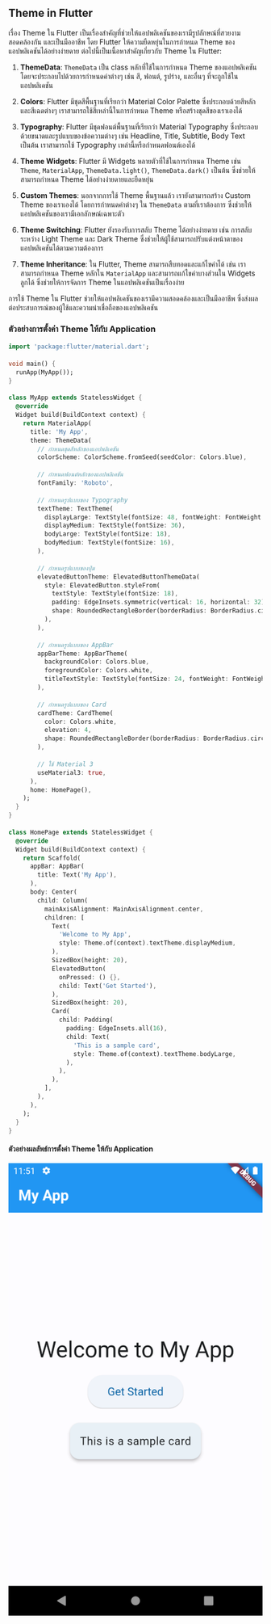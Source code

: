 ## Theme in Flutter

เรื่อง Theme ใน Flutter เป็นเรื่องสำคัญที่ช่วยให้แอปพลิเคชันของเรามีรูปลักษณ์ที่สวยงาม สอดคล้องกัน และเป็นมืออาชีพ โดย Flutter ให้ความยืดหยุ่นในการกำหนด Theme ของแอปพลิเคชันได้อย่างง่ายดาย ต่อไปนี้เป็นเนื้อหาสำคัญเกี่ยวกับ Theme ใน Flutter:

1. **ThemeData**: `ThemeData` เป็น class หลักที่ใช้ในการกำหนด Theme ของแอปพลิเคชัน โดยจะประกอบไปด้วยการกำหนดค่าต่างๆ เช่น สี, ฟอนต์, รูปร่าง, และอื่นๆ ที่จะถูกใช้ในแอปพลิเคชัน

2. **Colors**: Flutter มีชุดสีพื้นฐานที่เรียกว่า Material Color Palette ซึ่งประกอบด้วยสีหลักและสีเฉดต่างๆ เราสามารถใช้สีเหล่านี้ในการกำหนด Theme หรือสร้างชุดสีของเราเองได้

3. **Typography**: Flutter มีชุดฟอนต์พื้นฐานที่เรียกว่า Material Typography ซึ่งประกอบด้วยขนาดและรูปแบบของข้อความต่างๆ เช่น Headline, Title, Subtitle, Body Text เป็นต้น เราสามารถใช้ Typography เหล่านี้หรือกำหนดฟอนต์เองได้

4. **Theme Widgets**: Flutter มี Widgets หลายตัวที่ใช้ในการกำหนด Theme เช่น `Theme`, `MaterialApp`, `ThemeData.light()`, `ThemeData.dark()` เป็นต้น ซึ่งช่วยให้สามารถกำหนด Theme ได้อย่างง่ายดายและยืดหยุ่น

5. **Custom Themes**: นอกจากการใช้ Theme พื้นฐานแล้ว เรายังสามารถสร้าง Custom Theme ของเราเองได้ โดยการกำหนดค่าต่างๆ ใน `ThemeData` ตามที่เราต้องการ ซึ่งช่วยให้แอปพลิเคชันของเรามีเอกลักษณ์เฉพาะตัว

6. **Theme Switching**: Flutter ยังรองรับการสลับ Theme ได้อย่างง่ายดาย เช่น การสลับระหว่าง Light Theme และ Dark Theme ซึ่งช่วยให้ผู้ใช้สามารถปรับแต่งหน้าตาของแอปพลิเคชันได้ตามความต้องการ

7. **Theme Inheritance**: ใน Flutter, Theme สามารถสืบทอดและแก้ไขค่าได้ เช่น เราสามารถกำหนด Theme หลักใน `MaterialApp` และสามารถแก้ไขค่าบางส่วนใน Widgets ลูกได้ ซึ่งช่วยให้การจัดการ Theme ในแอปพลิเคชันเป็นเรื่องง่าย

การใช้ Theme ใน Flutter ช่วยให้แอปพลิเคชันของเรามีความสอดคล้องและเป็นมืออาชีพ ซึ่งส่งผลต่อประสบการณ์ของผู้ใช้และความน่าเชื่อถือของแอปพลิเคชัน

### ตัวอย่างการตั้งค่่า Theme ให้กับ Application

```dart
import 'package:flutter/material.dart';

void main() {
  runApp(MyApp());
}

class MyApp extends StatelessWidget {
  @override
  Widget build(BuildContext context) {
    return MaterialApp(
      title: 'My App',
      theme: ThemeData(
        // กำหนดชุดสีหลักของแอปพลิเคชัน
        colorScheme: ColorScheme.fromSeed(seedColor: Colors.blue),

        // กำหนดฟอนต์หลักของแอปพลิเคชัน
        fontFamily: 'Roboto',

        // กำหนดรูปแบบของ Typography
        textTheme: TextTheme(
          displayLarge: TextStyle(fontSize: 48, fontWeight: FontWeight.bold),
          displayMedium: TextStyle(fontSize: 36),
          bodyLarge: TextStyle(fontSize: 18),
          bodyMedium: TextStyle(fontSize: 16),
        ),

        // กำหนดรูปแบบของปุ่ม
        elevatedButtonTheme: ElevatedButtonThemeData(
          style: ElevatedButton.styleFrom(
            textStyle: TextStyle(fontSize: 18),
            padding: EdgeInsets.symmetric(vertical: 16, horizontal: 32),
            shape: RoundedRectangleBorder(borderRadius: BorderRadius.circular(24)),
          ),
        ),

        // กำหนดรูปแบบของ AppBar
        appBarTheme: AppBarTheme(
          backgroundColor: Colors.blue,
          foregroundColor: Colors.white,
          titleTextStyle: TextStyle(fontSize: 24, fontWeight: FontWeight.bold),
        ),

        // กำหนดรูปแบบของ Card
        cardTheme: CardTheme(
          color: Colors.white,
          elevation: 4,
          shape: RoundedRectangleBorder(borderRadius: BorderRadius.circular(16)),
        ),

        // ใช้ Material 3
        useMaterial3: true,
      ),
      home: HomePage(),
    );
  }
}

class HomePage extends StatelessWidget {
  @override
  Widget build(BuildContext context) {
    return Scaffold(
      appBar: AppBar(
        title: Text('My App'),
      ),
      body: Center(
        child: Column(
          mainAxisAlignment: MainAxisAlignment.center,
          children: [
            Text(
              'Welcome to My App',
              style: Theme.of(context).textTheme.displayMedium,
            ),
            SizedBox(height: 20),
            ElevatedButton(
              onPressed: () {},
              child: Text('Get Started'),
            ),
            SizedBox(height: 20),
            Card(
              child: Padding(
                padding: EdgeInsets.all(16),
                child: Text(
                  'This is a sample card',
                  style: Theme.of(context).textTheme.bodyLarge,
                ),
              ),
            ),
          ],
        ),
      ),
    );
  }
}
```

#### ตัวอย่างผลลัพธ์การตั้งค่า Theme ให้กับ Application

![ผลการตั้งค่า Theme](/assets/images/8/theme.png)
